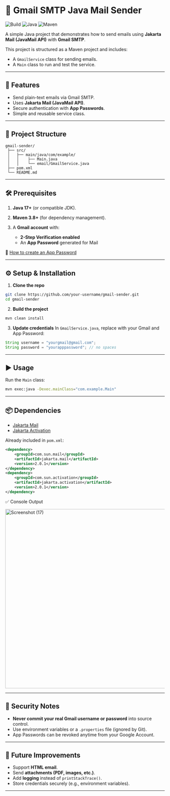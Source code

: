 
# 📧 Gmail SMTP Java Mail Sender

![Build](https://img.shields.io/badge/build-passing-brightgreen)
![Java](https://img.shields.io/badge/Java-17+-blue)
![Maven](https://img.shields.io/badge/Maven-3.8+-orange)

A simple Java project that demonstrates how to send emails using **Jakarta Mail (JavaMail API)** with **Gmail SMTP**.

This project is structured as a Maven project and includes:

* A `GmailService` class for sending emails.
* A `Main` class to run and test the service.

---

## 🚀 Features

* Send plain-text emails via Gmail SMTP.
* Uses **Jakarta Mail (JavaMail API)**.
* Secure authentication with **App Passwords**.
* Simple and reusable service class.

---

## 📂 Project Structure

```
gmail-sender/
 ├── src/
 │   ├── main/java/com/example/
 │   │    ├── Main.java
 │   │    └── email/GmailService.java
 ├── pom.xml
 └── README.md
```

---

## 🛠️ Prerequisites

1. **Java 17+** (or compatible JDK).
2. **Maven 3.8+** (for dependency management).
3. A **Gmail account** with:

   * **2-Step Verification enabled**
   * An **App Password** generated for Mail

📌 [How to create an App Password](https://support.google.com/accounts/answer/185833?hl=en)

---

## ⚙️ Setup & Installation

1. **Clone the repo**

```bash
git clone https://github.com/your-username/gmail-sender.git
cd gmail-sender
```

2. **Build the project**

```bash
mvn clean install
```

3. **Update credentials**
   In `GmailService.java`, replace with your Gmail and App Password:

```java
String username = "yourgmail@gmail.com";  
String password = "yourapppassword"; // no spaces
```

---

## ▶️ Usage

Run the `Main` class:

```bash
mvn exec:java -Dexec.mainClass="com.example.Main"
```

---

## 📦 Dependencies

* [Jakarta Mail](https://eclipse-ee4j.github.io/mail/)
* [Jakarta Activation](https://eclipse-ee4j.github.io/jaf/)

Already included in `pom.xml`:

```xml
<dependency>
    <groupId>com.sun.mail</groupId>
    <artifactId>jakarta.mail</artifactId>
    <version>2.0.1</version>
</dependency>
<dependency>
    <groupId>com.sun.activation</groupId>
    <artifactId>jakarta.activation</artifactId>
    <version>2.0.1</version>
</dependency>
```
✅ Console Output

<img width="943" height="567" alt="Screenshot (17)" src="https://github.com/user-attachments/assets/cefbebdd-f298-4a4d-87a4-5b330c147167" />

---

## 🔐 Security Notes

* **Never commit your real Gmail username or password** into source control.
* Use environment variables or a `.properties` file (ignored by Git).
* App Passwords can be revoked anytime from your Google Account.

---

## 📌 Future Improvements

* Support **HTML email**.
* Send **attachments (PDF, images, etc.)**.
* Add **logging** instead of `printStackTrace()`.
* Store credentials securely (e.g., environment variables).

---

